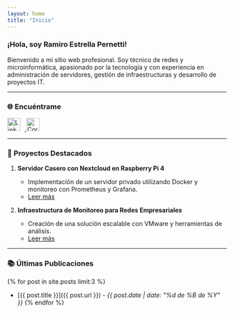 ```yaml
---
layout: home
title: "Inicio"
---
```


### ¡Hola, soy Ramiro Estrella Pernetti!

Bienvenido a mi sitio web profesional. Soy técnico de redes y microinformática, apasionado por la tecnología y con experiencia en administración de servidores, gestión de infraestructuras y desarrollo de proyectos IT.

---

### 🌐 Encuéntrame

<a href="https://www.linkedin.com/in/ramiropernetti" target="_blank">
  <img src="{{ site.baseurl }}/assets/images/linkedin-icon.png" alt="LinkedIn" style="width: 30px; margin-right: 10px;">
</a>
<a href="mailto:tomasestrellaramiro@gmail.com">
  <img src="{{ site.baseurl }}/assets/images/email-icon.png" alt="Correo" style="width: 30px;">
</a>

---

### 🚀 Proyectos Destacados

1. **Servidor Casero con Nextcloud en Raspberry Pi 4**
   - Implementación de un servidor privado utilizando Docker y monitoreo con Prometheus y Grafana.
   - [Leer más](/blog/servidor-casero-nextcloud/)

2. **Infraestructura de Monitoreo para Redes Empresariales**
   - Creación de una solución escalable con VMware y herramientas de análisis.
   - [Leer más](/blog/infraestructura-monitoreo-redes/)

---

### 📚 Últimas Publicaciones

{% for post in site.posts limit:3 %}
- [{{ post.title }}]({{ post.url }}) - _{{ post.date | date: "%d de %B de %Y" }}_
{% endfor %}
